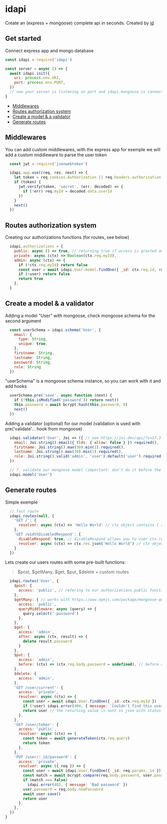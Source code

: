 # idapi
Create an (express + mongoose) complete api in seconds. Created by [id](https://industrie-digitale.fr)

## Get started
Connect express app and mongo database
```js
const idapi = require('idapi')

const server = async () => {
  await idapi.init({
    uri: process.env.URI,
    port: process.env.PORT,
  })
  // now your server is listening on port and idapi.mongoose is connected
}
```

- [Middlewares](#middlewares)
- [Routes authorization system](#routes-authorization-system)
- [Create a model & a validator](#create-a-model--a-validator)
- [Generate routes](#generate-routes)


## Middlewares
You can add custom middlewares, with the express app for exemple we will add a custom middleware to parse the user token
```js
  const jwt = require('jsonwebtoken')

  idapi.app.use((req, res, next) => {
    let token = req.cookies.Authorization || req.headers.authorization
    if (token) {
      jwt.verify(token, 'secret', (err, decoded) => {
        if (!err) req.myId = decoded.data.userId
      })
    }
    next()
  })
```


## Routes authorization system
Creating our authorizations functions (for routes, see below)
```js
  idapi.authorizations = {
    public: async () => true, // returning true if access is granted and false if not
    private: async (ctx) => Boolean(ctx.req.myId),
    admin: async (ctx) => {
      if (!ctx.req.myId) return false
      const user = await idapi.User.model.findOne({ _id: ctx.req.id, role: 'admin' })
      if (!user) return false
      return true
    },
  }
```


## Create a model & a validator
Adding a model "User" with mongoose, check mongoose schema for the second argument
```js
  const userSchema = idapi.schema('User', {
    email: {
      type: String,
      unique: true,
    },
    firstname: String,
    lastname: String,
    password: String,
    role: String
  })
```
"userSchema" is a mongoose schema instance, so you can work with it and add hooks
```js
  userSchema.pre('save', async function (next) {
    if (!this.isModified('password')) return next()
    this.password = await bcrypt.hash(this.password, 8)
    next()
  })

```
  Adding a validator (optional) for our model (validation is used with pre('validate'... hook from mongoose)
```js
  idapi.validator('User', Joi => ({ // see https://joi.dev/api/?v=17.3.0
    email: Joi.string().email({ tlds: { allow: false } }).required(),
    firstname: Joi.string().max(30).min(1).required(),
    lastname: Joi.string().max(30).min(1).required(),
    role: Joi.string().valid('admin', 'user').default('user').required(),
  })

  // 7. validate our mongoose model (important: don't do it before the validator)
  idapi.model('User')
```


## Generate routes

Simple exemple
```js
  // fast route
  idapi.routes(null, {
    'GET /': {
      resolver: async (ctx) => 'Hello World' // ctx object contains { req, res, Model (if provided in 1st arg) }
    },
    'GET /widthDisabledRespond': {
      disableRespond: true, // disableRespond allows you to user ctx.res to respond
      resolver: async (ctx) => ctx.res.json('Hello World') // ctx object contains { req, res, Model (if provided in 1st arg) }
    }
  })
```

Lets create our users routes with some pre-built functions:
>$post, $getMany, $get, $put, $delete + custom routes
```js
  idapi.routes('User', { 
    $post: {
      access: 'public', // refering to our authorizations.public function
    },
    $getMany: { // works with https://www.npmjs.com/package/mongoose-query-parser
      access: 'public',
      queryMiddleware: async (query) => {
        query.select('-password')
      },
    },
    $get: {
      access: 'admin',
      after: async (ctx, result) => {
        delete result.password
      }
    },
    $put: {
      access: 'admin',
      before: (ctx) => (ctx.req.body.password = undefined), // before and after middlewares are available for every routes
    },
    $delete: {
      access: 'admin',
    },
    'GET /user/current': {
      access: 'private',
      resolver: async (ctx) => {
        const user = await idapi.User.findOne({ _id: ctx.req.myId })
        if (!user) idapi.error(404, { message: `Couldn't find this user` }) // cancel current execution and send response 1st param : code, 2nd param: content you want to send
        return user // the returning value is sent in json with status code 200
      },
    },
    'GET /user/token': {
      access: 'public',
      resolver: async (ctx) => {
        const token = await generateToken(ctx.req.query)
        return token
      },
    },
    'PUT /user/:_id/password': {
      access: 'private',
      resolver: async ({ req }) => {
        const user = await idapi.User.findOne({ _id: req.params._id })
        const match = await bcrypt.compare(req.body.password, user.password)
        if (match === false)
          idapi.error(403, { message: 'Bad password' })
        user.password = req.body.newPassword
        await user.save()
        return user
      },
    },
  })
}
```

